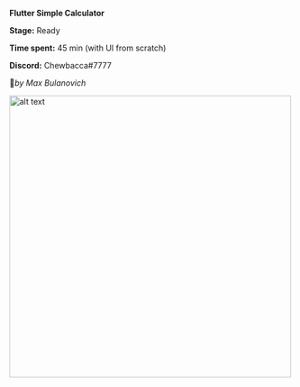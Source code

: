 
**Flutter Simple Calculator** 


**Stage:** Ready

**Time spent:** 45 min (with UI from scratch)

**Discord:** Chewbacca#7777




:anger:_by Max Bulanovich_

<img src="https://firebasestorage.googleapis.com/v0/b/valweb2.appspot.com/o/Screenshot_20230223_160058.jpg?alt=media&token=9ce68f34-0c3b-434a-9995-4348e0805856" alt="alt text" width="500">
